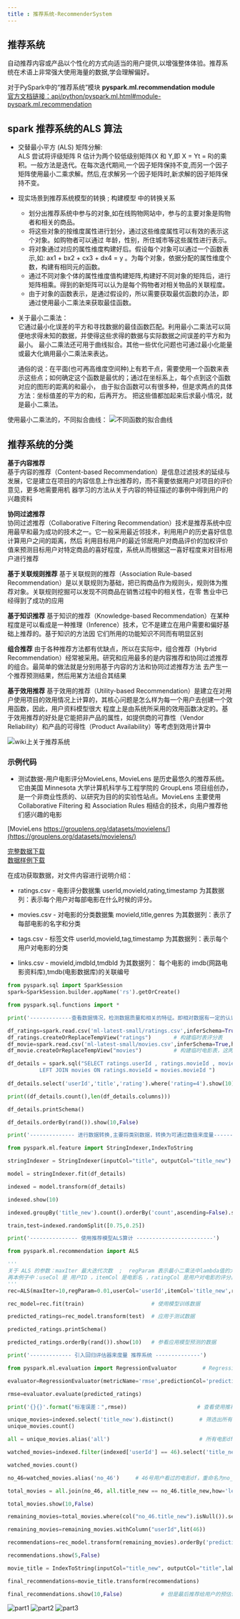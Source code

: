 ```yaml
---
title : 推荐系统-RecommenderSystem
---
```


## 推荐系统 

自动推荐内容或产品以个性化的方式向适当的用户提供,以增强整体体验。推荐系统在术语上非常强大使用海量的数据,学会理解偏好。

对于PySpark中的“推荐系统”模块 **pyspark.ml.recommendation module**        
[官方文档链接：api/python/pyspark.ml.html#module-pyspark.ml.recommendation](http://spark.apache.org/docs/latest/api/python/pyspark.ml.html#module-pyspark.ml.recommendation)

## spark 推荐系统的ALS 算法

* 交替最小平方 (ALS) 矩阵分解:                  
ALS 尝试将评级矩阵 R 估计为两个较低级别矩阵(X 和 Y,即 X = Yt = R)的乘积。一般方法是迭代。在每次迭代期间,一个因子矩阵保持不变,而另一个因子矩阵使用最小二乘求解。然后,在求解另一个因子矩阵时,新求解的因子矩阵保持不变。


* 现实场景到推荐系统模型的转换 ; 构建模型 中的转换关系
  * 划分出推荐系统中参与的对象,如在线购物网站中，参与的主要对象是购物者和相关的商品。
  * 将这些对象的按维度属性进行划分，通过这些维度属性可以有效的表示这个对象。如购物者可以通过 年龄，性别，所住城市等这些属性进行表示。
  * 将对象通过对应的属性维度构建好后。假设每个对象可以通过一个函数表示,如: ax1 + bx2 + cx3 + dx4 = y 。为每个对象，依据分配的属性维度个数，构建有相同元的函数。
  * 通过不同对象个体的属性维度值构建矩阵,构建好不同对象的矩阵后，进行矩阵相乘。得到的新矩阵可以认为是每个购物者对相关物品的关联程度。
  * 由于对象的函数表示，是通过假设的，所以需要获取最优函数的办法，即通过使用最小二乘法来获取最佳函数。

* 关于最小二乘法：   
    它通过最小化误差的平方和寻找数据的最佳函数匹配。利用最小二乘法可以简便地求得未知的数据，并使得这些求得的数据与实际数据之间误差的平方和为最小。
最小二乘法还可用于曲线拟合。其他一些优化问题也可通过最小化能量或最大化熵用最小二乘法来表达。

    通俗的说：在平面(也可再高维度空间种)上有若干点，需要使用一个函数来表示这些点；如何确定这个函数是最优的；通过在坐标系上，每个点到这个函数对应的图形的距离的和最小，
由于拟合函数可以有很多种，但是求两点的具体方法：坐标值差的平方的和，后再开方。 把这些值都加起来后求最小情况，就是最小二乘法。

使用最小二乘法的，不同拟合曲线：
![不同函数的拟合曲线](推荐系统-RecommenderSystems/fitted.png)


## 推荐系统的分类

**基于内容推荐**       
    基于内容的推荐（Content-based Recommendation）是信息过滤技术的延续与发展，它是建立在项目的内容信息上作出推荐的，而不需要依据用户对项目的评价意见，更多地需要用机 器学习的方法从关于内容的特征描述的事例中得到用户的兴趣资料

**协同过滤推荐**      
    协同过滤推荐（Collaborative Filtering Recommendation）技术是推荐系统中应用最早和最为成功的技术之一。它一般采用最近邻技术，利用用户的历史喜好信息计算用户之间的距离，然后 利用目标用户的最近邻居用户对商品评价的加权评价值来预测目标用户对特定商品的喜好程度，系统从而根据这一喜好程度来对目标用户进行推荐

**基于关联规则推荐** 
    基于关联规则的推荐（Association Rule-based Recommendation）是以关联规则为基础，把已购商品作为规则头，规则体为推荐对象。关联规则挖掘可以发现不同商品在销售过程中的相关性，在零 售业中已经得到了成功的应用

**基于知识推荐** 
    基于知识的推荐（Knowledge-based Recommendation）在某种程度是可以看成是一种推理（Inference）技术，它不是建立在用户需要和偏好基础上推荐的。基于知识的方法因 它们所用的功能知识不同而有明显区别

**组合推荐**
    由于各种推荐方法都有优缺点，所以在实际中，组合推荐（Hybrid Recommendation）经常被采用。研究和应用最多的是内容推荐和协同过滤推荐的组合。最简单的做法就是分别用基于内容的方法和协同过滤推荐方法 去产生一个推荐预测结果，然后用某方法组合其结果

**基于效用推荐**
    基于效用的推荐（Utility-based Recommendation）是建立在对用户使用项目的效用情况上计算的，其核心问题是怎么样为每一个用户去创建一个效用函数，因此，用户资料模型很大 程度上是由系统所采用的效用函数决定的。基于效用推荐的好处是它能把非产品的属性，如提供商的可靠性（Vendor Reliability）和产品的可得性（Product Availability）等考虑到效用计算中

![wiki上关于推荐系统](推荐系统-RecommenderSystems/Collaborative_filtering.gif)

### 示例代码

* 测试数据-用户电影评分MovieLens, MovieLens 是历史最悠久的推荐系统。它由美国 Minnesota 大学计算机科学与工程学院的 GroupLens 项目组创办，是一个非商业性质的、以研究为目的的实验性站点。MovieLens 主要使用 Collaborative Filtering 和 Association Rules 相结合的技术，向用户推荐他们感兴趣的电影

[MovieLens https://grouplens.org/datasets/movielens/](https://grouplens.org/datasets/movielens/)

[完整数据下载](http://files.grouplens.org/datasets/movielens/ml-latest.zip)                             
[数据样例下载](http://files.grouplens.org/datasets/movielens/ml-latest-small.zip)

在成功获取数据，对文件内容进行说明介绍：

* ratings.csv - 电影评分数据集 
  userId,movieId,rating,timestamp 为其数据列：表示每个用户对每部电影在什么时候的评分。

* movies.csv - 对电影的分类数据集
  movieId,title,genres 为其数据列：表示了每部电影的名字和分类

* tags.csv - 标签文件 
  userId,movieId,tag,timestamp 为其数据列：表示每个用户对电影的分类

* links.csv - 
  movieId,imdbId,tmdbId 为其数据列： 每个电影的 imdb(网路电影资料库),tmdb(电影数据库)的关联编号
  
~~~python
from pyspark.sql import SparkSession 
spark=SparkSession.builder.appName('rs').getOrCreate()

from pyspark.sql.functions import *

print('-------------查看数据情况，检测数据质量和相关的特征。即相对数据有一定的认识，对后续进行训练做准备--------------------')

df_ratings=spark.read.csv('ml-latest-small/ratings.csv',inferSchema=True,header=True)   # 读取电影评分数据
df_ratings.createOrReplaceTempView("ratings")   	# 构建临时表评分表
df_movie=spark.read.csv('ml-latest-small/movies.csv',inferSchema=True,header=True)      # 读取电影数据
df_movie.createOrReplaceTempView("movies")          # 构建临时电影表，这两张表通过sql关联，得到具体电影的评分信息

df_details = spark.sql("SELECT ratings.userId , ratings.movieId , movies.title , movies.genres , ratings.rating  FROM ratings   \
          LEFT JOIN movies ON ratings.movieId = movies.movieId ")		# 两表关联，获取具体的信息
		  
df_details.select('userId','title','rating').where('rating=4').show(10)

print((df_details.count(),len(df_details.columns)))             		# 查看数据规模

df_details.printSchema()                                	    		# 数据列信息

df_details.orderBy(rand()).show(10,False)                       		# 查看数据

print('-------------- 进行数据转换,主要将类别数据，转换为可通过数值来度量------------------')

from pyspark.ml.feature import StringIndexer,IndexToString              # StringIndexer可以把字符串的列按照出现频率进行排序，将字符串转化为可度量的

stringIndexer = StringIndexer(inputCol="title", outputCol="title_new")  # 构建StringIndexer对象，设定输入列和输出列

model = stringIndexer.fit(df_details)                                   # 构建model模型

indexed = model.transform(df_details)                                   # 使用模型转换数据，讲电影名转换为数值，可以进行度量

indexed.show(10)

indexed.groupBy('title_new').count().orderBy('count',ascending=False).show(10,False)    # 查看分类的数据样式

train,test=indexed.randomSplit([0.75,0.25])                             				# 划分训练数据和测试数据

print('--------------- 使用推荐模型ALS算计 ------------------------')

from pyspark.ml.recommendation import ALS

'''
关于 ALS 的参数：maxIter 最大迭代次数  ;  regParam 表示最小二乘法中lambda值的大小 ; userCol ，itemCol 用于表征对象的标识，通过指出这两列后可以，通过它们构建起关系，通过ratingCol表示它们间的关系。构建成评分矩阵
再本例子中：useCol 是 用户ID ，itemCol 是电影名 ，ratingCol 是用户对电影的评分。
'''
rec=ALS(maxIter=10,regParam=0.01,userCol='userId',itemCol='title_new',ratingCol='rating',nonnegative=True,coldStartStrategy="drop")   

rec_model=rec.fit(train)					 # 使用模型训练数据

predicted_ratings=rec_model.transform(test)  # 应用于测试数据

predicted_ratings.printSchema()

predicted_ratings.orderBy(rand()).show(10)	 # 参看应用模型预测的数据

print('------------- 引入回归评估器来度量 推荐系统 --------------')

from pyspark.ml.evaluation import RegressionEvaluator        # RegressionEvaluator 回归评估器，它期望两个输入列:预测和标签。

evaluator=RegressionEvaluator(metricName='rmse',predictionCol='prediction',labelCol='rating')   # 构建回归评估器，评估准确性

rmse=evaluator.evaluate(predicted_ratings)

print('{}{}'.format("标准误差：",rmse))						# 查看使用推荐系统后的预测的标准误差，若标准误差不是很大的话，可以进行下一步操作。

unique_movies=indexed.select('title_new').distinct()    	# 筛选出所有电影，使用distinct
unique_movies.count()

all = unique_movies.alias('all')							# 所有电影df，重命名为 all

watched_movies=indexed.filter(indexed['userId'] == 46).select('title_new').distinct()	# 查看85号用户，看过的所有电影

watched_movies.count()

no_46=watched_movies.alias('no_46')     # 46号用户看过的电影df，重命名为no_46

total_movies = all.join(no_46, all.title_new == no_46.title_new,how='left')		# 关联得出用户46没有观看评分的电影。

total_movies.show(10,False)    	

remaining_movies=total_movies.where(col("no_46.title_new").isNull()).select(all.title_new).distinct()   # 46号用户，没看过电影的df

remaining_movies=remaining_movies.withColumn("userId",lit(46))   		# 添加一列      

recommendations=rec_model.transform(remaining_movies).orderBy('prediction',ascending=False)	

recommendations.show(5,False)	

movie_title = IndexToString(inputCol="title_new", outputCol="title",labels=model.labels)

final_recommendations=movie_title.transform(recommendations)

final_recommendations.show(10,False)            # 但是最后推荐给用户的预估评分都超过了5分，这是个问题

~~~
![part1](推荐系统-RecommenderSystems/part1.png)
![part2](推荐系统-RecommenderSystems/part2.png)
![part3](推荐系统-RecommenderSystems/part3.png)